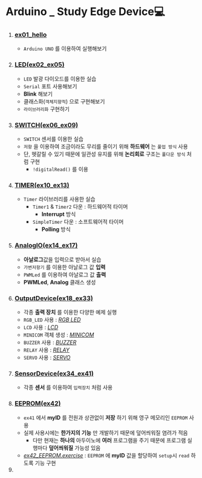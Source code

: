 # Arduino _ Study Edge Device💻

1. ### [ex01_hello](./ex01_hello/)
   - `Arduino UNO` 를 이용하여 실행해보기
2. ### [LED(ex02_ex05)](./LED(ex02_ex05)/)
   - `LED` 발광 다이오드를 이용한 실습
   - `Serial` 포트 사용해보기
   - **Blink** 해보기
   - 클래스화(`객체지향적`) 으로 구현해보기
   - `라이브러리화` 구현하기
3. ### [SWITCH(ex06_ex09)](./SWITCH(ex06_ex09)/)
   - `SWITCH` 센서를 이용한 실습
   - `저항` 을 이용하여 조금이라도 무리를 줄이기 위해 **하드웨어** 는 `풀업 방식` 사용
   - 단, 헷갈릴 수 있기 때문에 일관성 유지를 위해 **논리회로** 구조는 `풀다운 방식` 처럼 구현
     - `!digitalRead()` 를 이용
4. ### [TIMER(ex10_ex13)](./TIMER(ex10_ex13))
   - `Timer` 라이브러리를 사용한 실습
     - `Timer1` & `Timer2` 다운 : 하드웨어적 타이머
       - **Interrupt** 방식
     - `SimpleTimer` 다운 : 소프트웨어적 타이머
       - **Polling** 방식
5. ### [AnalogIO(ex14_ex17)](./AnalogIO(ex14_ex17)/)
    - **아날로그**값을 입력으로 받아서 실습
    - `가변저항기` 를 이용한 아날로그 값 **입력**
    - `PWMLed` 를 이용하여 아날로그 값 **출력**
    - **PWMLed**, **Analog** 클래스 생성
6. ### [OutputDevice(ex18_ex33)](./OutputDevice(ex18_ex33)/)
    - 각종 **출력 장치** 를 이용한 다양한 예제 실행
    - `RGB_LED` 사용 : *[RGB LED](./OutputDevice/RGB%20LED/)*  
    - `LCD` 사용 : *[LCD](./OutputDevice(ex18_ex33)/LCD)*
    - `MINICOM` 객체 생성 : *[MINICOM](./OutputDevice(ex18_ex33)/MINICOM)*
    - `BUZZER` 사용 : *[BUZZER](./OutputDevice(ex18_ex33)/BUZZER)*
    - `RELAY` 사용 : *[RELAY](./OutputDevice(ex18_ex33)/RELAY)*
    - `SERVO` 사용 : *[SERVO](./OutputDevice(ex18_ex33)/SERVO)*
7. ### [SensorDevice(ex34_ex41)](./SensorDevice/)
   - 각종 **센서** 를 이용하여 `입력장치` 처럼 사용 
8. ### [EEPROM(ex42)](./EEPROM(ex42)/)
   - `ex41` 에서 **myID** 를 전원과 상관없이 **저장** 하기 위해 영구 메모리인 `EEPROM` 사용
   - 실제 사용시에는 **한가지의 기능** 만 개발하기 때문에 덮어씌워질 염려가 적음
     - 다만 현재는 **하나의** 아두이노에 **여러** 프로그램을 주기 때문에 프로그램 실행마다 **덮어씌워질** 가능성 있음
   - *[ex42_EEPROM.exercise](./EEPROM(ex42)/ex42_EEPROM.exercise/)* : `EEPROM` 에 **myID** 값을 할당하여 `setup`시 `read` 하도록 기능 구현
9.  